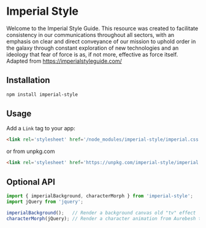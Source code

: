 # Imperial Style
Welcome to the Imperial Style Guide. This resource was created to facilitate consistency in our communications throughout all sectors, with an emphasis on clear and direct conveyance of our mission to uphold order in the galaxy through constant exploration of new technologies and an ideology that fear of force is as, if not more, effective as force itself. Adapted from https://imperialstyleguide.com/

## Installation

```bash
npm install imperial-style
```

## Usage
Add a `Link` tag to your app:

```html
<link rel='stylesheet' href='/node_modules/imperial-style/imperial.css'>
```

or from unpkg.com

```html
<link rel='stylesheet' href='https://unpkg.com/imperial-style/imperial.css'>
```

## Optional API

```js
import { imperialBackground, characterMorph } from 'imperial-style';
import jQuery from 'jquery';

imperialBackground();   // Render a background canvas old "tv" effect
characterMorph(jQuery); // Render a character animation from Aurebesh to English
```